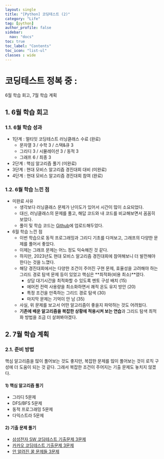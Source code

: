 ```yaml
---
layout: single
title: "[Python] 코딩테스트 (2)"
category: "Life"
tag: [python]
author_profile: false
sidebar:
  nav: "docs"
toc: true
toc_label: "Contents"
toc_icon: "list-ul"
classes : wide
---
```


# 코딩테스트 정복 중 :
6월 학습 회고, 7월 학습 계획

## 1. 6월 학습 회고

### 1.1. 6월 학습 성과

- 1단계 : 멀티잇 코딩테스트 러닝클래스 수료 (완료)
  - 문자열 3 / 수학 3 / 스택&큐 3
  - 그리디 3 / 시뮬레이션 3 / 동적 3
  - 그래프 6 / 최종 3
- 2단계 : 핵심 알고리즘 풀기 (미완료)
- 3단계 : 현대 모비스 알고리즘 경진대회 대비 (미완료)
- 4단계 : 현대 모비스 알고리즘 경진대회 참여 (완료)

### 1.2. 6월 학습 느낀 점

- 미완료 사유
  - 생각보다 러닝클래스 문제가 난이도가 있어서 시간이 많이 소요되었다.
  - 대신, 러닝클래스의 문제를 풀고, 해답 코드와 내 코드를 비교해보면서 꼼꼼히 보았다.
  - 풀이 및 학습 코드는 [Github](https://github.com/hanna-joo/Self_Coding/tree/master/python/01_python_basic/goorm)에 업로드해두었다.
- 6월 학습 느낀 점
  - 이번 학습으로 동적 프로그래밍과 그리디 기초를 다져보고, 그래프의 다양한 문제를 풀어서 좋았다.
  - 이제는 그래프 문제는 어느 정도 익숙해진 것 같다.
  - 하지만, 2023년도 현대 모비스 알고리즘 경진대회에 참여해보니 더 발전해야 한다는 것을 느꼈다.
  - 해당 경진대회에서는 다양한 조건이 주어진 구현 문제, 효율성을 고려해야 하는 그리드 경로 탐색 문제 등이 있었고 핵심은 **최적화(비용 최소)**였다.
    - 상담 대기시간을 최적화할 수 있도록 멘토 구성 배치 (15)
    - 에어컨 전력 사용량을 최소화하면서 쾌적 온도 유지 방안 (20)
    - 특정 조건을 만족하는 그리드 경로 탐색 (30)
    - 마지막 문제는 기억이 안 남 (35)
  - 사실, 위 문제를 보고서 어떤 알고리즘이 좋을지 파악하는 것도 어려웠다.
  - **기존에 배운 알고리즘을 복잡한 상황에 적용시켜 보는 연습**과 그리드 탐색 최적화 방법을 조금 더 살펴봐야겠다.

## 2. 7월 학습 계획

### 2.1. 준비 방법

핵심 알고리즘을 많이 풀어보는 것도 좋지만, 복잡한 문제를 많이 풀어보는 것이 로직 구성에 더 도움이 되는 것 같다. 그래서 복잡한 조건이 주어지는 기출 문제도 놓치지 않겠다.

#### 1) 핵심 알고리즘 풀기

- 그리디 5문제
- DFS/BFS 5문제
- 동적 프로그래밍 5문제
- 다익스트라 5문제

#### 2) 기출 문제 풀기

- [삼성전자 SW 코딩테스트 기출문제 3문제](https://www.acmicpc.net/workbook/view/1152)
- [카카오 코딩테스트 기출문제 3문제](https://school.programmers.co.kr/learn/challenges?order=acceptance_desc&statuses=unsolved&languages=python3&page=1&partIds=37527)
- [안 알려진 꿀 문제들 3문제](https://www.acmicpc.net/workbook/view/4357)